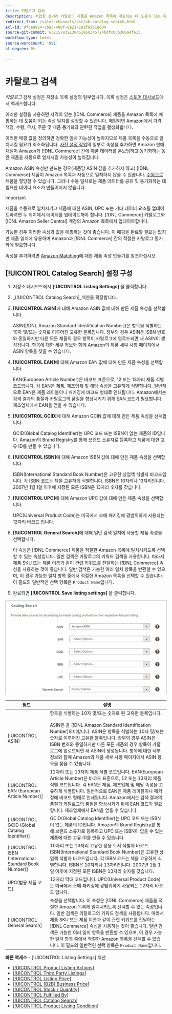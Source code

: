 ```yaml
---
title: 카탈로그 검색
description: 적합한 상거래 카탈로그 제품을 Amazon 목록에 매핑하는 데 도움이 되는 속성 일치를 설정하려면 카탈로그 검색 설정을 업데이트하십시오.
redirect_from: /sales-channels/asc/ob-catalog-search.html
exl-id: 9fcaa924-cba3-498f-8e21-1a1f91b1ad04
source-git-commit: 632157839130461869345724bdfc03b306a4f613
workflow-type: tm+mt
source-wordcount: '981'
ht-degree: 0%

---
```


# 카탈로그 검색

_카탈로그_ 검색 설정은 저장소 목록 설정의 일부입니다. 목록 설정은 [스토어 대시보드](./amazon-store-dashboard.md)에서 액세스합니다.

이러한 설정을 사용하면 자격이 있는 [!DNL Commerce] 제품을 Amazon 목록에 매핑하는 데 도움이 되는 속성 일치를 설정할 수 있습니다. 매핑되면 Amazon에서 가격 책정, 수량, 무시, 주문 및 제품 동기화와 관련된 작업을 활성화합니다.

이러한 매핑 값을 정의하면 정확한 일치 가능성이 높아지므로 제품 목록을 수동으로 일치시킬 필요가 최소화됩니다. [사전 설정 작업](./amazon-pre-setup-tasks.md)의 일부로 속성을 추가하면 Amazon 판매 채널이 Amazon과 [!DNL Commerce] 간에 제품 데이터를 온보딩하고 동기화하는 동안 제품을 자동으로 일치시킬 가능성이 높아집니다.

Amazon ASIN 속성만 만드는 경우(제품당 ASIN 값을 추가하지 않고) [!DNL Commerce] 제품이 Amazon 목록과 자동으로 일치하지 않을 수 있습니다. [수동으로](./creating-assigning-catalog-products.md)제품을 할당할 수 있습니다. 그러나 수동 일치로는 제품 데이터를 공유 및 동기화하는 데 필요한 데이터 요소가 만들어지지 않습니다.

>[!IMPORTANT]
>
>제품을 수동으로 일치시키고 제품에 대한 ASIN, UPC 또는 기타 데이터 요소를 업데이트하려면 두 위치에서 데이터를 업데이트해야 합니다. [!DNL Commerce] 카탈로그와 [!DNL Amazon Seller Central] 계정의 Amazon 목록에서 업데이트합니다.

가능한 경우 이러한 속성과 값을 매핑하는 것이 좋습니다. 이 매핑을 완료할 필요는 없지만 제품 일치에 유용하며 Amazon과 [!DNL Commerce] 간의 적절한 카탈로그 동기화에 필요합니다.

속성을 추가하려면 [Amazon Matching](./ob-creating-magento-attributes.md)에 대한 제품 속성 만들기를 참조하십시오.

## [!UICONTROL Catalog Search] 설정 구성

1. 저장소 대시보드에서 **[!UICONTROL Listing Settings]** 을 클릭합니다.

1. _[!UICONTROL Catalog Search]_섹션을 확장합니다.

1. **[!UICONTROL ASIN]**&#x200B;에 대해 Amazon ASIN 값에 대해 만든 제품 속성을 선택합니다.

   ASIN([!DNL Amazon Standard Identification Number])은 항목을 식별하는 10자 및/또는 숫자로 이루어진 고유한 블록입니다. 장부의 경우 ASIN은 ISBN 번호와 동일하지만 다른 모든 제품의 경우 항목이 카탈로그에 업로드되면 새 ASIN이 생성됩니다. 항목에 대한 세부 정보와 함께 Amazon의 제품 세부 사항 페이지에서 ASIN 항목을 찾을 수 있습니다.

1. **[!UICONTROL EAN]**&#x200B;에 대해 Amazon EAN 값에 대해 만든 제품 속성을 선택합니다.

   EAN(European Article Number)은 바코드 표준으로, 12 또는 13자리 제품 식별 코드입니다. 각 EAN은 제품, 제조업체 및 해당 속성을 고유하게 식별합니다. 일반적으로 EAN은 제품 레이블이나 패키징에 바코드 형태로 인쇄됩니다. Amazon에서는 검색 결과의 품질과 카탈로그의 품질을 향상시키기 위해 EAN 코드가 필요합니다. 제조업체에서 EAN을 얻을 수 있습니다.

1. **[!UICONTROL GCID]**&#x200B;에 대해 Amazon GCIN 값에 대해 만든 제품 속성을 선택합니다.

   GCID(Global Catalog Identifier)는 UPC 코드 또는 ISBN이 없는 제품의 ID입니다. Amazon의 Brand Registry를 통해 브랜드 소유자로 등록하고 제품에 대한 고유 ID를 만들 수 있습니다.

1. **[!UICONTROL ISBN]**&#x200B;에 대해 Amazon ISBN 값에 대해 만든 제품 속성을 선택합니다.

   ISBN(International Standard Book Number)은 고유한 상업책 식별자 바코드입니다. 각 ISBN 코드는 책을 고유하게 식별합니다. ISBN은 10자리나 13자리입니다. 2007년 1월 1일 이후에 지정된 모든 ISBN은 13자리 숫자를 갖습니다.

1. **[!UICONTROL UPC]**&#x200B;에 대해 Amazon UPC 값에 대해 만든 제품 속성을 선택합니다.

   UPC(Universal Product Code)는 미국에서 소매 패키징에 광범위하게 사용되는 12자리 바코드 입니다.

1. **[!UICONTROL General Search]**&#x200B;에 대해 일반 검색 일치에 사용할 제품 속성을 선택합니다.

   이 속성은 [!DNL Commerce] 제품을 적절한 Amazon 목록에 일치시키도록 선택할 수 있는 속성입니다. 일반 검색은 카탈로그의 키워드 검색을 사용합니다. 따라서 제품 SKU 또는 제품 이름과 같이 관련 키워드를 전달하는 [!DNL Commerce] 속성을 사용하는 것이 좋습니다. 일반 검색은 가능한 여러 일치 항목을 반환할 수 있으며, 이 경우 가능한 일치 항목 중에서 적절한 Amazon 목록을 선택할 수 있습니다. 이 필드의 일반적인 선택 항목은 `Product Name`입니다.

1. 완료되면 **[!UICONTROL Save listing settings]** 을 클릭합니다.

![카탈로그 검색](assets/amazon-catalog-search.png)

| 필드 | 설명 |
|--- |--- |
| [!UICONTROL ASIN] | 항목을 식별하는 10자 및/또는 숫자로 된 고유한 블록입니다.<br><br>ASIN은 을  [!DNL Amazon Standard Identification Number]의미합니다. ASIN은 항목을 식별하는 10자 및/또는 숫자로 이루어진 고유한 블록입니다. 장부의 경우 ASIN은 ISBN 번호와 동일하지만 다른 모든 제품의 경우 항목이 카탈로그에 업로드되면 새 ASIN이 생성됩니다. 항목에 대한 세부 정보와 함께 Amazon의 제품 세부 사항 페이지에서 ASIN 항목을 찾을 수 있습니다. |
| [!UICONTROL EAN (European Article Number)] | 12자리 또는 13자리 제품 식별 코드입니다. EAN(European Article Number)은 바코드 표준으로, 12 또는 13자리 제품 식별 코드입니다. 각 EAN은 제품, 제조업체 및 해당 속성을 고유하게 식별합니다. 일반적으로 EAN은 제품 레이블이나 패키징에 바코드 형태로 인쇄됩니다. Amazon에서는 검색 결과의 품질과 카탈로그의 품질을 향상시키기 위해 EAN 코드가 필요합니다. 제조업체에서 EAN을 얻을 수 있습니다. |
| [!UICONTROL GCID (Global Catalog Identifier)] | GCID(Global Catalog Identifier)는 UPC 코드 또는 ISBN이 없는 제품의 ID입니다. Amazon의 Brand Registry를 통해 브랜드 소유자로 등록하고 UPC 또는 ISBN이 없을 수 있는 제품에 대한 고유 ID를 만들 수 있습니다. |
| [!UICONTROL ISBN (International Standard Book Number)] | 10자리 또는 13자리 고유한 상용 도서 식별자 바코드. ISBN(International Standard Book Number)은 고유한 상업책 식별자 바코드입니다. 각 ISBN 코드는 책을 고유하게 식별합니다. ISBN은 10자리나 13자리입니다. 2007년 1월 1일 이후에 지정된 모든 ISBN은 13자리 숫자를 갖습니다. |
| UPC(범용 제품 코드) | 12자리 막대 코드입니다. UPC(Universal Product Code)는 미국에서 소매 패키징에 광범위하게 사용되는 12자리 바코드 입니다. |
| [!UICONTROL General Search] | 속성을 선택합니다. 이 속성은 [!DNL Commerce] 제품을 적절한 Amazon 목록에 일치시키도록 선택할 수 있는 속성입니다. 일반 검색은 카탈로그의 키워드 검색을 사용합니다. 따라서 제품 SKU 또는 제품 이름과 같이 관련 키워드를 전달하는 [!DNL Commerce] 속성을 사용하는 것이 좋습니다. 일반 검색은 가능한 여러 일치 항목을 반환할 수 있으며, 이 경우 가능한 일치 항목 중에서 적절한 Amazon 목록을 선택할 수 있습니다. 이 필드의 일반적인 선택 항목은 `Product Name`입니다. |

**빠른 액세스**  -  [!UICONTROL Listing Settings] 섹션

- [[!UICONTROL Product Listing Actions]](./product-listing-actions.md)
- [[!UICONTROL Third Party Listings]](./third-party-listing-settings.md)
- [[!UICONTROL Listing Price]](./listing-price.md)
- [[!UICONTROL (B2B) Business Price]](./business-pricing.md)
- [[!UICONTROL Stock / Quantity]](./stock-quantity.md)
- [[!UICONTROL Fulfilled By]](./fulfilled-by.md)
- [[!UICONTROL Catalog Search]](./catalog-search.md)
- [[!UICONTROL Product Listing Condition]](./product-listing-condition.md)
